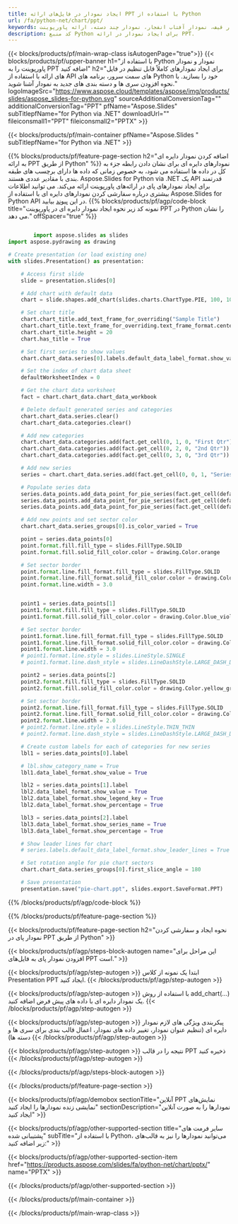 ```yaml
---
title: ایجاد نمودار در فایل‌های ارائه PPT با استفاده از Python
url: /fa/python-net/chart/ppt/
keywords: ایجاد نمودار، ایجاد نمودار پراکنده، ایجاد نمودار دایره ای، ایجاد نمودار نقشه درختی، ایجاد نمودار سهام، ایجاد نمودار جعبه و سبیل، ایجاد نمودار هیستوگرام، ایجاد نمودار قیف، نمودار آفتاب انفجار، نمودار چند دسته، ارائه پاورپوینت، Python
description: کد منبع Python برای ایجاد نمودار در ارائه PPT.
---
```


{{< blocks/products/pf/main-wrap-class isAutogenPage="true">}}
{{< blocks/products/pf/upper-banner h1="با استفاده از Python نمودار و نمودار پاورپوینت را به PPT اضافه کنید" h2="برای ایجاد نمودارهای کاملاً قابل تنظیم در فایل های ارائه با استفاده از API های سمت سرور، برنامه های Python خود را بسازید. با نحوه افزودن سری ها و دسته بندی های جدید به نمودار آشنا شوید." logoImageSrc="https://www.aspose.cloud/templates/aspose/img/products/slides/aspose_slides-for-python.svg" sourceAdditionalConversionTag="" additionalConversionTag="PPT" pfName="Aspose.Slides" subTitlepfName="for Python via .NET" downloadUrl="" fileiconsmall1="PPT" fileiconsmall2="PPTX" >}}

{{< blocks/products/pf/main-container pfName="Aspose.Slides " subTitlepfName="for Python via .NET" >}}

{{% blocks/products/pf/feature-page-section  h2="اضافه کردن نمودار دایره ای به ارائه PPT از طریق Python" %}}
نمودارهای دایره ای برای نشان دادن رابطه جزء به کل در داده ها استفاده می شود، به خصوص زمانی که داده ها دارای برچسب های طبقه بندی با مقادیر عددی هستند. Aspose.Slides for Python via .NET یک API قدرتمند برای ایجاد نمودارهای پای در ارائه‌های پاورپوینت ارائه می‌کند. می توانید اطلاعات بیشتری درباره سفارشی کردن نمودارهای دایره ای با استفاده از Aspose.Slides for Python API در این [پیوند](https://docs.aspose.com/slides/python-net/pie-chart/) بیابید.
{{% blocks/products/pf/agp/code-block title="نمونه کد زیر نحوه ایجاد نمودار دایره ای در پاورپوینت PPT در Python را نشان می دهد." offSpacer="true" %}}

```py

        import aspose.slides as slides
import aspose.pydrawing as drawing

# Create presentation (or load existing one) 
with slides.Presentation() as presentation:

    # Access first slide
    slide = presentation.slides[0]

    # Add chart with default data
    chart = slide.shapes.add_chart(slides.charts.ChartType.PIE, 100, 100, 400, 400)

    # Set chart title
    chart.chart_title.add_text_frame_for_overriding("Sample Title")
    chart.chart_title.text_frame_for_overriding.text_frame_format.center_text = slides.NullableBool(True)
    chart.chart_title.height = 20
    chart.has_title = True

    # Set first series to show values
    chart.chart_data.series[0].labels.default_data_label_format.show_value = True

    # Set the index of chart data sheet
    defaultWorksheetIndex = 0

    # Get the chart data worksheet
    fact = chart.chart_data.chart_data_workbook

    # Delete default generated series and categories
    chart.chart_data.series.clear()
    chart.chart_data.categories.clear()

    # Add new categories
    chart.chart_data.categories.add(fact.get_cell(0, 1, 0, "First Qtr"))
    chart.chart_data.categories.add(fact.get_cell(0, 2, 0, "2nd Qtr"))
    chart.chart_data.categories.add(fact.get_cell(0, 3, 0, "3rd Qtr"))

    # Add new series
    series = chart.chart_data.series.add(fact.get_cell(0, 0, 1, "Series 1"), chart.type)

    # Populate series data
    series.data_points.add_data_point_for_pie_series(fact.get_cell(defaultWorksheetIndex, 1, 1, 20))
    series.data_points.add_data_point_for_pie_series(fact.get_cell(defaultWorksheetIndex, 2, 1, 50))
    series.data_points.add_data_point_for_pie_series(fact.get_cell(defaultWorksheetIndex, 3, 1, 30))

    # Add new points and set sector color
    chart.chart_data.series_groups[0].is_color_varied = True

    point = series.data_points[0]
    point.format.fill.fill_type = slides.FillType.SOLID
    point.format.fill.solid_fill_color.color = drawing.Color.orange

    # Set sector border
    point.format.line.fill_format.fill_type = slides.FillType.SOLID
    point.format.line.fill_format.solid_fill_color.color = drawing.Color.gray
    point.format.line.width = 3.0


    point1 = series.data_points[1]
    point1.format.fill.fill_type = slides.FillType.SOLID
    point1.format.fill.solid_fill_color.color = drawing.Color.blue_violet

    # Set sector border
    point1.format.line.fill_format.fill_type = slides.FillType.SOLID
    point1.format.line.fill_format.solid_fill_color.color = drawing.Color.blue
    point1.format.line.width = 3.0
    # point1.format.line.style = slides.LineStyle.SINGLE
    # point1.format.line.dash_style = slides.LineDashStyle.LARGE_DASH_DOT

    point2 = series.data_points[2]
    point2.format.fill.fill_type = slides.FillType.SOLID
    point2.format.fill.solid_fill_color.color = drawing.Color.yellow_green

    # Set sector border
    point2.format.line.fill_format.fill_type = slides.FillType.SOLID
    point2.format.line.fill_format.solid_fill_color.color = drawing.Color.red
    point2.format.line.width = 2.0
    # point2.format.line.style = slides.LineStyle.THIN_THIN
    # point2.format.line.dash_style = slides.LineDashStyle.LARGE_DASH_DOT_DOT

    # Create custom labels for each of categories for new series
    lbl1 = series.data_points[0].label

    # lbl.show_category_name = True
    lbl1.data_label_format.show_value = True

    lbl2 = series.data_points[1].label
    lbl2.data_label_format.show_value = True
    lbl2.data_label_format.show_legend_key = True
    lbl2.data_label_format.show_percentage = True

    lbl3 = series.data_points[2].label
    lbl3.data_label_format.show_series_name = True
    lbl3.data_label_format.show_percentage = True

    # Show leader lines for chart
    # series.labels.default_data_label_format.show_leader_lines = True

    # Set rotation angle for pie chart sectors
    chart.chart_data.series_groups[0].first_slice_angle = 180

    # Save presentation
    presentation.save("pie-chart.ppt", slides.export.SaveFormat.PPT)

```

{{% /blocks/products/pf/agp/code-block %}}

{{% /blocks/products/pf/feature-page-section %}}

{{< blocks/products/pf/feature-page-section  h2="نحوه ایجاد و سفارشی کردن نمودار پای در PPT از طریق Python" >}}

{{< blocks/products/pf/agp/steps-block-autogen name="این مراحل برای افزودن نمودار پای به فایل‌های PPT است." >}}

{{< blocks/products/pf/agp/step-autogen >}}
ابتدا یک نمونه از کلاس Presentation PPT ایجاد کنید.
{{< /blocks/products/pf/agp/step-autogen >}}

{{< blocks/products/pf/agp/step-autogen >}}
با استفاده از روش add_chart(...) یک نمودار دایره ای با داده های پیش فرض اضافه کنید.
{{< /blocks/products/pf/agp/step-autogen >}}

{{< blocks/products/pf/agp/step-autogen >}}
پیکربندی ویژگی های لازم نمودار دایره ای (تنظیم عنوان نمودار، تغییر داده های نمودار، اعمال قالب بندی برای سری ها و دسته ها)
{{< /blocks/products/pf/agp/step-autogen >}}

{{< blocks/products/pf/agp/step-autogen >}}
نتیجه را در قالب PPT ذخیره کنید
{{< /blocks/products/pf/agp/step-autogen >}}

{{< /blocks/products/pf/agp/steps-block-autogen >}}

{{< /blocks/products/pf/feature-page-section >}}

{{< blocks/products/pf/agp/demobox sectionTitle="آنلاین PPT نمایش‌های نمایشی زنده نمودارها را ایجاد کنید" sectionDescription="نمودارها را به صورت آنلاین ایجاد کنید" >}}

{{< blocks/products/pf/agp/other-supported-section title="سایر فرمت های پشتیبانی شده" subTitle="با استفاده از Python، می‌توانید نمودارها را نیز به قالب‌های زیر اضافه کنید:" >}}

{{< blocks/products/pf/agp/other-supported-section-item href="https://products.aspose.com/slides/fa/python-net/chart/pptx/" name="PPTX" >}}


{{< /blocks/products/pf/agp/other-supported-section >}}

{{< /blocks/products/pf/main-container >}}
    
{{< /blocks/products/pf/main-wrap-class >}}
